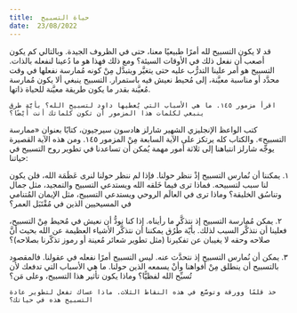 ```yaml
---
title:  حياة التسبيح
date:  23/08/2022
---
```


قد لا يكون التسبيح لله أمرًا طبيعيًا معنا، حتى في الظروف الجيدة. وبالتالي كم يكون أصعب أن نفعل ذلك في الأوقات السيئة؟ ومع ذلك فهذا هو ما دُعينا لنفعله بالذات. التسبيح هو أمر علينا التدرُّب عليه حتى يتغيَّر ويتبدَّل مِنْ كونه مُمارسة نفعلها في وقت محدَّد أو مناسبة معيَّنة، إلى مُحيط نعيش فيه باستمرار. التسبيح ينبغي ألا يكون مُمارسة مُعيَّنة بقدر ما يكون طريقة معيَّنة للحياة ذاتها.

`اقرأ مزمور ١٤٥. ما هي الأسباب التي يُعطيها داود لتسبيح الله؟ بأيَّة طرق ينبغي لكلمات هذا المزمور أن تكون كلماتك أنت أَيْضًا؟`

كتب الواعظ الإنجليزي الشهير شارلز هادسون سيرجيون، كتابًا بعنوان «ممارسة التسبيح». والكتاب كله يرتكز على الآية السابعة مِنْ المزمور ١٤٥. ومن هذه الآية القصيرة يوجِّه شارلز انتباهنا إلى ثلاثة أمور مهمة يُمكن أن تساعدنا في تطوير روح التسبيح في حياتنا:

١. يمكننا أن نُمارس التسبيح إذْ ننظر حولنا. فإذا لم ننظر حولنا لنرى عَظَمَة الله، فلن يكون لنا سبب لتسبيحه. فماذا ترى فيما خَلقه الله ويستدعي التسبيح والتمجيد، مثل جمال وتناسُق الخليقة؟ وماذا ترى في العالَم الروحي ويستدعي التسبيح، مثل الإيمان المُتنامي في المسيحيين الذين في مُقْتَبَل العمر؟

٢. يمكن مُمارسة التسبيح إذ نتذكَّر ما رأيناه. إذا كنا نودُّ أن نعيش في مُحيط مِنْ التسبيح، فعلينا أن نتذكَّر السبب لذلك. بأيّة طُرُق يمكننا أن نتذكَّر الأشياء العظيمة عن الله بحيث أنَّ صلاحه وحقه لا يغيبان عن تفكيرنا (مثل تطوير شعائر مُعينة أو رموز تذكّرنا بصلاحه)؟

٣. يمكن أن نُمارس التسبيح إذ نتحدَّث عنه. ليس التسبيح أمرًا نفعله في عقولنا. فالمقصود بالتسبيح أن ينطلق مِنْ أفواهنا وأنْ يسمعه الذين حولنا. ما هي الأسباب التي تدفعك لأن تُسبِّح الله لفظيًّا؟ وماذا يكون تأثير هذا التسبيح، وعلى مَن؟

`خذ قلمًا وورقة وتوسَّع في هذه النقاط الثلاث. ماذا عساك تفعل لتطوير عادة التسبيح هذه في حياتك؟`